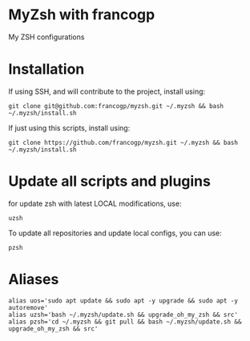 # MyZsh with francogp
My ZSH configurations

# Installation 

If using SSH, and will contribute to the project, install using:
```
git clone git@github.com:francogp/myzsh.git ~/.myzsh && bash ~/.myzsh/install.sh
```
If just using this scripts, install using:
```
git clone https://github.com/francogp/myzsh.git ~/.myzsh && bash ~/.myzsh/install.sh
```
# Update all scripts and plugins
for update zsh with latest LOCAL modifications, use:
```
uzsh
```
To update all repositories and update local configs, you can use:
```
pzsh
```
# Aliases
```
alias uos='sudo apt update && sudo apt -y upgrade && sudo apt -y autoremove'
alias uzsh='bash ~/.myzsh/update.sh && upgrade_oh_my_zsh && src'
alias pzsh='cd ~/.myzsh && git pull && bash ~/.myzsh/update.sh && upgrade_oh_my_zsh && src'
```